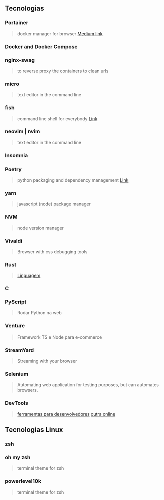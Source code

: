## Tecnologias
### Portainer
> docker manager for browser
[Medium link](https://renatogroffe.medium.com/docker-portainer-gerenciando-containers-a-partir-de-um-browser-87af6ce74be3)
### Docker and Docker Compose
### nginx-swag
> to reverse proxy the  containers to clean urls
### micro
> text editor in the command line
### fish
> command line shell for everybody
[Link](https://fishshell.com/)
### neovim | nvim
> text editor in the command line
### Insomnia
### Poetry
> python packaging and dependency management
[Link](https://python-poetry.org/)
### yarn
> javascript (node) package manager
### NVM
> node version manager 
### Vivaldi
> Browser with css debugging tools
### Rust
> [Linguagem](https://www.rust-lang.org/pt-BR)
### C
### PyScript
> Rodar Python na web
### Venture
> Framework TS e Node para e-commerce
### StreamYard
> Streaming with your browser
### Selenium
> Automating web application for testing purposes, but can automates browsers.
### DevTools
> [ferramentas para desenvolvedores](https://github.com/veler/DevToys)
> [outra online](https://www.4devs.com.br)



## Tecnologias Linux
### zsh
### oh my zsh
> terminal theme for zsh
### powerlevel10k
> terminal theme for zsh